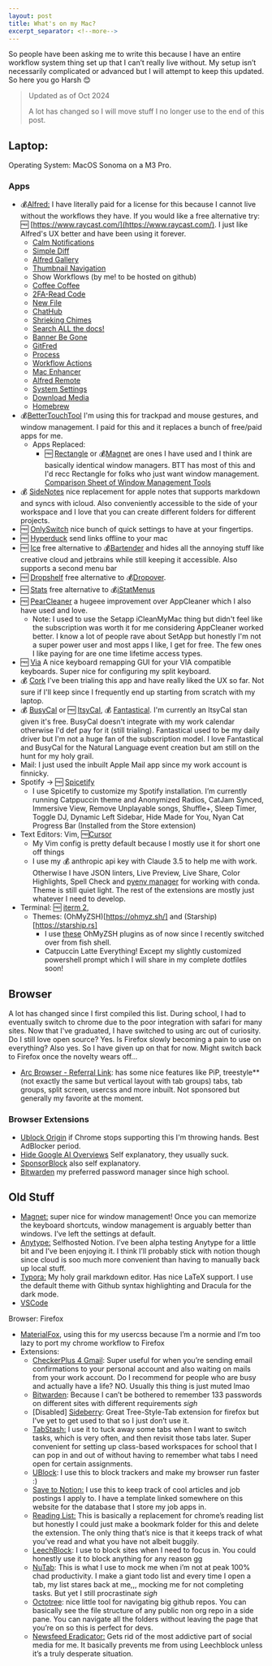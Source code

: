 ```yaml
---
layout: post
title: What's on my Mac?
excerpt_separator: <!--more-->
---
```


So people have been asking me to write this because I have an entire workflow system thing set up that I can’t really live without. My setup isn’t necessarily complicated or advanced but I will attempt to keep this updated. So here you go Harsh 😊

> Updated as of Oct 2024
>
> A lot has changed so I will move stuff I no longer use to the end of this post.

## Laptop:
Operating System: MacOS Sonoma on a M3 Pro.

### Apps

- 💰[Alfred:](https://www.alfredapp.com/) I have literally paid for a license for this because I cannot live without the workflows they have. If you would like a free alternative try: 🆓 [https://www.raycast.com/](https://www.raycast.com/). I just like Alfred's UX better and have been using it forever.
  - [Calm Notifications](https://github.com/vitorgalvao/calm-notifications-workflow/)
  - [Simple Diff](https://github.com/alfredapp/simple-diff-workflow/)
  - [Alfred Gallery](https://github.com/alfredapp/alfred-gallery-workflow/)
  - [Thumbnail Navigation](https://github.com/alfredapp/thumbnail-navigation-workflow/)
  - Show Workflows (by me! to be hosted on github)
  - [Coffee Coffee](https://github.com/vitorgalvao/coffee-coffee-workflow/)
  - [2FA-Read Code]( https://github.com/alanhg/alfred-workflows/tree/master/2fa-read-code)
  - [New File](https://github.com/zeitlings/alfred-workflows)
  - [ChatHub](https://github.com/xuyecan/alfred-chathub)
  - [Shrieking Chimes](https://github.com/vitorgalvao/shrieking-chimes-workflow/)
  - [Search ALL the docs!](https://chris-grieser.de/)
  - [Banner Be Gone](https://github.com/alfredapp/banner-be-gone-workflow/)
  - [GitFred](https://chris-grieser.de/)
  - [Process](https://github.com/alanhe421/alfred-workflows/blob/master/process/Process.alfredworkflow)
  - [Workflow Actions](https://github.com/alfredapp/workflow-actions-workflow/)
  - [Mac Enhancer](https://github.com/alanhg/alfred-workflows/tree/master/mac-enhancer)
  - [Alfred Remote](https://github.com/alanhe421/alfred-workflows/blob/master/remote/Alfred%20Remote.alfredworkflow)
  - [System Settings](https://github.com/alfredapp/system-settings-workflow/)
  - [Download Media](https://github.com/vitorgalvao/download-media-workflow/)
  - [Homebrew](https://chris-grieser.de/)
- 💰[BetterTouchTool](https://folivora.ai/) I'm using this for trackpad and mouse gestures, and window management. I paid for this and it replaces a bunch of free/paid apps for me. 
  - Apps Replaced:
    - 🆓 [Rectangle](https://rectangleapp.com/) or 💰[Magnet](https://magnet.crowdcafe.com/index.html) are ones I have used and I think are basically identical window managers. BTT has most of this and I'd recc Rectangle for folks who just want window management. [Comparison Sheet of Window Management Tools](https://docs.google.com/spreadsheets/d/1JqyglRJXzxaj8OcQw9jHabxFUdsv9iWJXMPXcL7On0M/edit?gid=456166567#gid=456166567)
- 💰 [SideNotes](https://www.apptorium.com/sidenotes) nice replacement for apple notes that supports markdown and syncs with icloud. Also conveniently accessible to the side of your workspace and I love that you can create different folders for different projects. 
- 🆓 [OnlySwitch](https://github.com/jacklandrin/OnlySwitch) nice bunch of quick settings to have at your fingertips.
- 🆓 [Hyperduck](https://sindresorhus.com/hyperduck) send links offline to your mac
- 🆓 [Ice](https://icemenubar.app/) free alternative to 💰[Bartender](https://www.macbartender.com/) and hides all the annoying stuff like creative cloud and jetbrains while still keeping it accessible. Also supports a second menu bar
- 🆓 [Dropshelf](https://pilotmoon.com/dropshelf/) free alternative to 💰[Dropover](https://dropoverapp.com/). 
- 🆓 [Stats](https://github.com/exelban/stats) free alternative to 💰[iStatMenus](https://bjango.com/mac/istatmenus/)
- 🆓 [PearCleaner](https://github.com/alienator88/Pearcleaner) a hugeee improvement over AppCleaner which I also have used and love. 
  - Note: I used to use the Setapp iCleanMyMac thing but didn't feel like the subscription was worth it for me considering AppCleaner worked better. I know a lot of people rave about SetApp but honestly I'm not a super power user and most apps I like, I get for free. The few ones I like paying for are one time lifetime access types. 
- 🆓 [Via](https://www.caniusevia.com/) A nice keyboard remapping GUI for your VIA compatible keyboards. Super nice for configuring my split keyboard.
- 💰 [Cork](https://corkmac.app/) I've been trialing this app and have really liked the UX so far. Not sure if I'll keep since I frequently end up starting from scratch with my laptop. 
- 💰 [BusyCal](https://www.busymac.com/busycal/) or 🆓 [ItsyCal](https://www.mowglii.com/itsycal/), 💰 [Fantastical](https://flexibits.com/fantastical). I'm currently an ItsyCal stan given it's free. BusyCal doesn't integrate with my work calendar otherwise I'd def pay for it (still trialing). Fantastical used to be my daily driver but I'm not a huge fan of the subscription model. I love Fantastical and BusyCal for the Natural Language event creation but am still on the hunt for my holy grail. 
- Mail: I just used the inbuilt Apple Mail app since my work account is finnicky. 
- Spotify → 🆓 [Spicetify](https://github.com/khanhas/spicetify-cli)
    - I use Spicetify to customize my Spotify installation. I’m currently running Catppuccin theme and Anonymized Radios, CatJam Synced, Immersive View, Remove Unplayable songs, Shuffle+, Sleep Timer, Toggle DJ, Dynamic Left Sidebar, Hide Made for You, Nyan Cat Progress Bar (Installed from the Store extension)
- Text Editors: Vim, 🆓[Cursor](https://www.cursor.com/)
    - My Vim config is pretty default because I mostly use it for short one off things
    - I use my 💰 anthropic api key with Claude 3.5 to help me with work. Otherwise I have JSON linters, Live Preview, Live Share, Color Highlights, Spell Check and [pyenv manager](https://marketplace.cursorapi.com/items?itemName=donjayamanne.python-environment-manager) for working with conda. Theme is still quiet light. The rest of the extensions are mostly just whatever I need to develop.
- Terminal: 🆓 [iterm 2](https://iterm2.com/), 
    - Themes: (OhMyZSH)[https://ohmyz.sh/] and (Starship)[https://starship.rs]
        - I use [these](https://gist.github.com/n1snt/454b879b8f0b7995740ae04c5fb5b7df) OhMyZSH plugins as of now since I recently switched over from fish shell. 
        - Catpuccin Latte Everything! Except my slightly customized powershell prompt which I will share in my complete dotfiles soon!
## Browser
A lot has changed since I first compiled this list. During school, I had to eventually switch to chrome due to the poor integration with safari for many sites. Now that I've graduated, I have switched to using arc out of curiosity. Do I still love open source? Yes. Is Firefox slowly becoming a pain to use on everything? Also yes. So I have given up on that for now. Might switch back to Firefox once the novelty wears off...

- [Arc Browser - Referral Link](https://arc.net/gift/13c590ff): has some nice features like PiP, treestyle** (not exactly the same but vertical layout with tab groups) tabs, tab groups, split screen, usercss and more inbuilt. Not sponsored but generally my favorite at the moment. 

### Browser Extensions
- [Ublock Origin](https://chromewebstore.google.com/detail/ublock-origin/cjpalhdlnbpafiamejdnhcphjbkeiagm) if Chrome stops supporting this I'm throwing hands. Best AdBlocker period.
- [Hide Google AI Overviews](https://chromewebstore.google.com/detail/hide-google-ai-overviews/neibhohkbmfjninidnaoacabkjonbahn) Self explanatory, they usually suck. 
- [SponsorBlock](https://chromewebstore.google.com/detail/sponsorblock-for-youtube/mnjggcdmjocbbbhaepdhchncahnbgone) also self explanatory. 
- [Bitwarden](https://chromewebstore.google.com/detail/bitwarden-password-manage/nngceckbapebfimnlniiiahkandclblb) my preferred password manager since high school.


## Old Stuff
- [Magnet:](https://apps.apple.com/us/app/magnet/id441258766?mt=12) super nice for window management! Once you can memorize the keyboard shortcuts, window management is arguably better than windows. I’ve left the settings at default.
- [Anytype:](https://anytype.io/) Selfhosted Notion. I’ve been alpha testing Anytype for a little bit and I’ve been enjoying it. I think I’ll probably stick with notion though since cloud is soo much more convenient than having to manually back up local stuff.
- [Typora:](https://typora.io/) My holy grail markdown editor. Has nice LaTeX support. I use the default theme with Github syntax highlighting and Dracula for the dark mode.
- [VSCode](https://code.visualstudio.com/)

Browser: Firefox

- [MaterialFox](https://github.com/muckSponge/MaterialFox), using this for my usercss because I’m a normie and I’m too lazy to port my chrome workflow to Firefox
- Extensions:
    - [CheckerPlus 4 Gmail](https://jasonsavard.com/?ref=homepage_url&ext=gmail): Super useful for when you’re sending email confirmations to your personal account and also waiting on mails from your work account. Do I recommend for people who are busy and actually have a life? NO. Usually this thing is just muted lmao
    - [Bitwarden](https://bitwarden.com/): Because I can’t be bothered to remember 133 passwords on different sites with different requirements *sigh*
    - [Disabled] [Sideberry](https://github.com/mbnuqw/sidebery): Great Tree-Style-Tab extension for firefox but I’ve yet to get used to that so I just don’t use it.
    - [TabStash:](https://josh-berry.github.io/tab-stash/) I use it to tuck away some tabs when I want to switch tasks, which is very often, and then revisit those tabs later. Super convenient for setting up class-based workspaces for school that I can pop in and out of without having to remember what tabs I need open for certain assignments.
    - [UBlock](https://github.com/gorhill/uBlock#ublock-origin): I use this to block trackers and make my browser run faster :)
    - [Save to Notion:](https://www.notion.so/web-clipper) I use this to keep track of cool articles and job postings I apply to. I have a template linked somewhere on this website for the database that I store my job apps in.
    - [Reading List:](https://github.com/alexpdraper/reading-list/) This is basically a replacement for chrome’s reading list but honestly I could just make a bookmark folder for this and delete the extension. The only thing that’s nice is that it keeps track of what you’ve read and what you have not albeit buggily.
    - [LeechBlock](https://www.proginosko.com/leechblock/): I use to block sites when I need to focus in. You could honestly use it to block anything for any reason gg
    - [NuTab](https://nutab.co/): This is what I use to mock me when i’m not at peak 100% chad productivity. I make a giant todo list and every time I open a tab, my list stares back at me,,, mocking me for not completing tasks. But yet I still procrastinate *sigh*
    - [Octotree](https://www.octotree.io/): nice little tool for navigating big github repos. You can basically see the file structure of any public non org repo in a side pane. You can navigate all the folders without leaving the page that you’re on so this is perfect for devs.
    - [Newsfeed Eradicator:](https://west.io/news-feed-eradicator/) Gets rid of the most addictive part of social media for me. It basically prevents me from using Leechblock unless it’s a truly desperate situation.